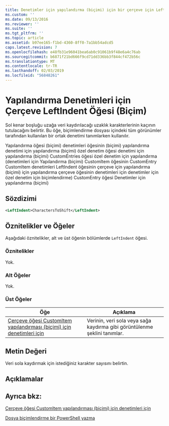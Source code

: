```yaml
---
title: Denetimler için yapılandırma (biçimi) için bir çerçeve için LeftIndent öğesi | Microsoft Docs
ms.custom: ''
ms.date: 09/13/2016
ms.reviewer: ''
ms.suite: ''
ms.tgt_pltfrm: ''
ms.topic: article
ms.assetid: b97ee165-f1bd-4360-8ff0-7a1bb54adcd5
caps.latest.revision: 7
ms.openlocfilehash: e48fb31e96041bea6ab0c91061b9f48e6a4c76ab
ms.sourcegitcommit: b6871f21bd666f9cd71dd336bb3f844cf472b56c
ms.translationtype: MT
ms.contentlocale: tr-TR
ms.lasthandoff: 02/03/2019
ms.locfileid: "56848261"
---
```

# <a name="leftindent-element-for-frame-for-controls-for-configuration-format"></a>Yapılandırma Denetimleri için Çerçeve LeftIndent Öğesi (Biçim)

Sol kenar boşluğu uzağa veri kaydırılacağı uzaklık karakterlerinin kaçının tutulacağını belirtir. Bu öğe, biçimlendirme dosyası içindeki tüm görünümler tarafından kullanılan bir ortak denetimi tanımlarken kullanılır.

Yapılandırma öğesi (biçimi) denetimleri öğesinin (biçimi) yapılandırma denetimi için yapılandırma (biçimi) özel denetim öğesi denetimi için yapılandırma (biçimi) CustomEntries öğesi özel denetim için yapılandırma (denetimleri için Yapılandırma (biçimi) CustomItem öğesinin CustomEntry CustomItem denetimleri LeftIndent öğesinin çerçeve için yapılandırma (biçimi) için yapılandırma çerçeve öğesinin denetimleri için denetimler için özel denetim için biçimlendirme) CustomEntry öğesi Denetimler için yapılandırma (biçimi)

## <a name="syntax"></a>Sözdizimi

```xml
<LeftIndent>CharactersToShift</LeftIndent>
```

## <a name="attributes-and-elements"></a>Öznitelikler ve Öğeler

Aşağıdaki öznitelikler, alt ve üst öğenin bölümlerde `LeftIndent` öğesi.

### <a name="attributes"></a>Öznitelikler

Yok.

### <a name="child-elements"></a>Alt Öğeler

Yok.

### <a name="parent-elements"></a>Üst Öğeler

|Öğe|Açıklama|
|-------------|-----------------|
|[Çerçeve öğesi CustomItem yapılandırması (biçimi) için denetimleri için](./frame-element-for-customitem-for-controls-for-configuration-format.md)|Verinin, veri sola veya sağa kaydırma gibi görüntülenme şeklini tanımlar.|

## <a name="text-value"></a>Metin Değeri

Veri sola kaydırmak için istediğiniz karakter sayısını belirtin.

## <a name="remarks"></a>Açıklamalar

## <a name="see-also"></a>Ayrıca bkz:

[Çerçeve öğesi CustomItem yapılandırması (biçimi) için denetimleri için](./frame-element-for-customitem-for-controls-for-configuration-format.md)

[Dosya biçimlendirme bir PowerShell yazma](./writing-a-powershell-formatting-file.md)
